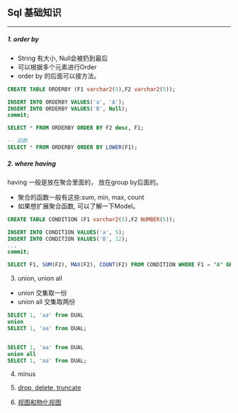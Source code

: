 ## Sql 基础知识

---


##### 1. order by
- String 有大小, Null会被扔到最后
- 可以根据多个元素进行Order
- order by 的后面可以接方法。
```Sql
CREATE TABLE ORDERBY (F1 varchar2(5),F2 varchar2(5));

INSERT INTO ORDERBY VALUES('a', 'A');
INSERT INTO ORDERBY VALUES('B', Null);
commit;

SELECT * FROM ORDERBY ORDER BY F2 desc, F1;

-- 函数
SELECT * FROM ORDERBY ORDER BY LOWER(F1);

```

##### 2. where having
having 一般是放在聚合里面的， 放在group by后面的。
- 聚合的函数一般有这些:sum, min, max, count
- 如果想扩展聚合函数, 可以了解一下Model。

```Sql
CREATE TABLE CONDITION (F1 varchar2(5),F2 NUMBER(5));

INSERT INTO CONDITION VALUES('a', 5);
INSERT INTO CONDITION VALUES('B', 12);
...
commit;

SELECT F1, SUM(F2), MAX(F2), COUNT(F2) FROM CONDITION WHERE F1 = "A" GROUP BY F1 HAVING SUM(F2) <10;

```

3. union, union all
- union 交集取一份
- union all 交集取两份

```Sql
SELECT 1, 'aa' from DUAL
union
SELECT 1, 'aa' from DUAL;


SELECT 1, 'aa' from DUAL
union all
SELECT 1, 'aa' from DUAL;
```

4. minus

5. [drop, delete, truncate](drop-delete-truncate对比.md)

6. [视图和物化视图](视图和物化视图.md)
